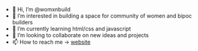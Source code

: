 - 👋 Hi, I’m @womxnbuild
- 👀 I’m interested in building a space for community of women and bipoc builders
- 🌱 I’m currently learning html/css and javascript
- 💞️ I’m looking to collaborate on new ideas and projects
- 📫 How to reach me -> [website](https://www.womxnbuild.xyz)

<!---
womxnbuild/womxnbuild is a ✨ special ✨ repository because its `README.md` (this file) appears on your GitHub profile.
You can click the Preview link to take a look at your changes.
--->
